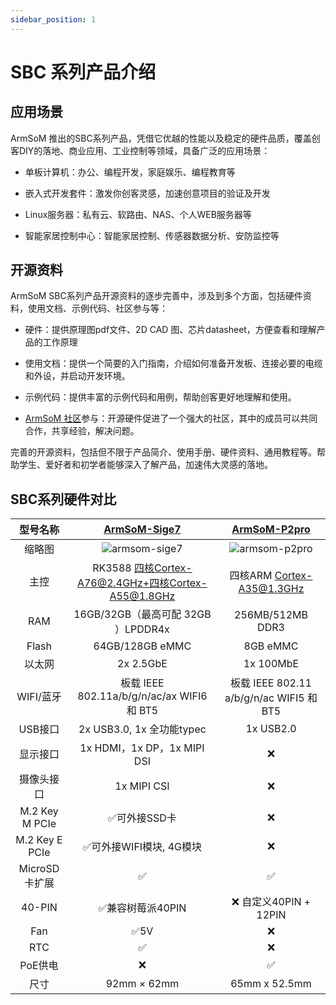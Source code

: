 ```yaml
---
sidebar_position: 1
---
```


# SBC 系列产品介绍

## 应用场景

ArmSoM 推出的SBC系列产品，凭借它优越的性能以及稳定的硬件品质，覆盖创客DIY的落地、商业应用、工业控制等领域，具备广泛的应用场景：

* 单板计算机：办公、编程开发，家庭娱乐、编程教育等

* 嵌入式开发套件：激发你创客灵感，加速创意项目的验证及开发

* Linux服务器：私有云、软路由、NAS、个人WEB服务器等

* 智能家居控制中心：智能家居控制、传感器数据分析、安防监控等

## 开源资料

ArmSoM SBC系列产品开源资料的逐步完善中，涉及到多个方面，包括硬件资料，使用文档、示例代码、社区参与等：

* 硬件：提供原理图pdf文件、2D CAD 图、芯片datasheet，方便查看和理解产品的工作原理

* 使用文档：提供一个简要的入门指南，介绍如何准备开发板、连接必要的电缆和外设，并启动开发环境。

* 示例代码：提供丰富的示例代码和用例，帮助创客更好地理解和使用。

* [ArmSoM 社区](http://forum.armsom.org/)参与：开源硬件促进了一个强大的社区，其中的成员可以共同合作，共享经验，解决问题。

完善的开源资料，包括但不限于产品简介、使用手册、硬件资料、通用教程等。帮助学生、爱好者和初学者能够深入了解产品，加速伟大灵感的落地。

## SBC系列硬件对比

|型号名称 |   [ ArmSoM-Sige7 ](/docs/sbc/sige7/sige7-introduction) |  [ ArmSoM-P2pro ](/docs/sbc/p2pro/p2pro-introduction) |
| :--------: | :----------: | :----------: | 
|缩略图   |  ![armsom-sige7](/img/sbc/sige7/armsom-sige7.jpg) | ![armsom-p2pro](/img/sbc/p2pro/armsom-p2pro.jpg) |
| 主控 | RK3588 四核Cortex-A76@2.4GHz+四核Cortex-A55@1.8GHz| 四核ARM Cortex-A35@1.3GHz |
| RAM | 16GB/32GB（最高可配 32GB ）LPDDR4x | 256MB/512MB DDR3 |
| Flash |  64GB/128GB eMMC | 8GB eMMC | 
| 以太网 | 2x 2.5GbE | 1x 100MbE | 
| WIFI/蓝牙 | 板载 IEEE 802.11a/b/g/n/ac/ax WIFI6 和 BT5 | 板载 IEEE 802.11 a/b/g/n/ac WIFI5 和 BT5 | 
| USB接口 | 2x USB3.0, 1x 全功能typec | 1x USB2.0 |
| 显示接口 | 1x HDMI，1x DP，1x MIPI DSI |  ❌  |
| 摄像头接口 |  1x MIPI CSI|  ❌  |
| M.2 Key M PCIe  |  ✅可外接SSD卡 |  ❌  |
| M.2 Key E PCIe  |  ✅可外接WIFI模块, 4G模块 |  ❌  |
| MicroSD卡扩展  | ✅ |  ✅ | 
| 40-PIN | ✅兼容树莓派40PIN | ❌ 自定义40PIN + 12PIN  |
| Fan | ✅5V |  ❌  |
| RTC | ✅ |  ❌  |
| PoE供电 | ❌ |  ✅ |
| 尺寸 | 92mm × 62mm | 65mm x 52.5mm |

